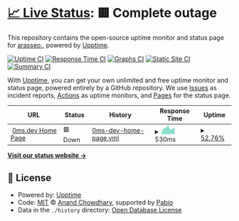 # [📈 Live Status](https://upptime.0ms.dev): <!--live status--> **🟥 Complete outage**

This repository contains the open-source uptime monitor and status page for [arasseo.](https://upptime.0ms.dev), powered by [Upptime](https://github.com/upptime/upptime).

[![Uptime CI](https://github.com/galpt/upptime/workflows/Uptime%20CI/badge.svg)](https://github.com/galpt/upptime/actions?query=workflow%3A%22Uptime+CI%22)
[![Response Time CI](https://github.com/galpt/upptime/workflows/Response%20Time%20CI/badge.svg)](https://github.com/galpt/upptime/actions?query=workflow%3A%22Response+Time+CI%22)
[![Graphs CI](https://github.com/galpt/upptime/workflows/Graphs%20CI/badge.svg)](https://github.com/galpt/upptime/actions?query=workflow%3A%22Graphs+CI%22)
[![Static Site CI](https://github.com/galpt/upptime/workflows/Static%20Site%20CI/badge.svg)](https://github.com/galpt/upptime/actions?query=workflow%3A%22Static+Site+CI%22)
[![Summary CI](https://github.com/galpt/upptime/workflows/Summary%20CI/badge.svg)](https://github.com/galpt/upptime/actions?query=workflow%3A%22Summary+CI%22)

With [Upptime](https://upptime.js.org), you can get your own unlimited and free uptime monitor and status page, powered entirely by a GitHub repository. We use [Issues](https://github.com/galpt/upptime/issues) as incident reports, [Actions](https://github.com/galpt/upptime/actions) as uptime monitors, and [Pages](https://upptime.0ms.dev) for the status page.

<!--start: status pages-->
<!-- This summary is generated by Upptime (https://github.com/upptime/upptime) -->
<!-- Do not edit this manually, your changes will be overwritten -->
<!-- prettier-ignore -->
| URL | Status | History | Response Time | Uptime |
| --- | ------ | ------- | ------------- | ------ |
| <img alt="" src="https://icons.duckduckgo.com/ip3/0ms.dev.ico" height="13"> [0ms.dev Home Page](https://0ms.dev) | 🟥 Down | [0ms-dev-home-page.yml](https://github.com/galpt/upptime/commits/HEAD/history/0ms-dev-home-page.yml) | <details><summary><img alt="Response time graph" src="./graphs/0ms-dev-home-page/response-time-week.png" height="20"> 530ms</summary><br><a href="https://status.0ms.dev/history/0ms-dev-home-page"><img alt="Response time 481" src="https://img.shields.io/endpoint?url=https%3A%2F%2Fraw.githubusercontent.com%2Fgalpt%2Fupptime%2FHEAD%2Fapi%2F0ms-dev-home-page%2Fresponse-time.json"></a><br><a href="https://status.0ms.dev/history/0ms-dev-home-page"><img alt="24-hour response time 524" src="https://img.shields.io/endpoint?url=https%3A%2F%2Fraw.githubusercontent.com%2Fgalpt%2Fupptime%2FHEAD%2Fapi%2F0ms-dev-home-page%2Fresponse-time-day.json"></a><br><a href="https://status.0ms.dev/history/0ms-dev-home-page"><img alt="7-day response time 530" src="https://img.shields.io/endpoint?url=https%3A%2F%2Fraw.githubusercontent.com%2Fgalpt%2Fupptime%2FHEAD%2Fapi%2F0ms-dev-home-page%2Fresponse-time-week.json"></a><br><a href="https://status.0ms.dev/history/0ms-dev-home-page"><img alt="30-day response time 588" src="https://img.shields.io/endpoint?url=https%3A%2F%2Fraw.githubusercontent.com%2Fgalpt%2Fupptime%2FHEAD%2Fapi%2F0ms-dev-home-page%2Fresponse-time-month.json"></a><br><a href="https://status.0ms.dev/history/0ms-dev-home-page"><img alt="1-year response time 481" src="https://img.shields.io/endpoint?url=https%3A%2F%2Fraw.githubusercontent.com%2Fgalpt%2Fupptime%2FHEAD%2Fapi%2F0ms-dev-home-page%2Fresponse-time-year.json"></a></details> | <details><summary><a href="https://status.0ms.dev/history/0ms-dev-home-page">52.76%</a></summary><a href="https://status.0ms.dev/history/0ms-dev-home-page"><img alt="All-time uptime 86.32%" src="https://img.shields.io/endpoint?url=https%3A%2F%2Fraw.githubusercontent.com%2Fgalpt%2Fupptime%2FHEAD%2Fapi%2F0ms-dev-home-page%2Fuptime.json"></a><br><a href="https://status.0ms.dev/history/0ms-dev-home-page"><img alt="24-hour uptime 93.64%" src="https://img.shields.io/endpoint?url=https%3A%2F%2Fraw.githubusercontent.com%2Fgalpt%2Fupptime%2FHEAD%2Fapi%2F0ms-dev-home-page%2Fuptime-day.json"></a><br><a href="https://status.0ms.dev/history/0ms-dev-home-page"><img alt="7-day uptime 52.76%" src="https://img.shields.io/endpoint?url=https%3A%2F%2Fraw.githubusercontent.com%2Fgalpt%2Fupptime%2FHEAD%2Fapi%2F0ms-dev-home-page%2Fuptime-week.json"></a><br><a href="https://status.0ms.dev/history/0ms-dev-home-page"><img alt="30-day uptime 72.72%" src="https://img.shields.io/endpoint?url=https%3A%2F%2Fraw.githubusercontent.com%2Fgalpt%2Fupptime%2FHEAD%2Fapi%2F0ms-dev-home-page%2Fuptime-month.json"></a><br><a href="https://status.0ms.dev/history/0ms-dev-home-page"><img alt="1-year uptime 86.32%" src="https://img.shields.io/endpoint?url=https%3A%2F%2Fraw.githubusercontent.com%2Fgalpt%2Fupptime%2FHEAD%2Fapi%2F0ms-dev-home-page%2Fuptime-year.json"></a></details>

<!--end: status pages-->

[**Visit our status website →**](https://upptime.0ms.dev)

## 📄 License

- Powered by: [Upptime](https://github.com/upptime/upptime)
- Code: [MIT](./LICENSE) © [Anand Chowdhary](https://anandchowdhary.com), supported by [Pabio](https://pabio.com)
- Data in the `./history` directory: [Open Database License](https://opendatacommons.org/licenses/odbl/1-0/)
